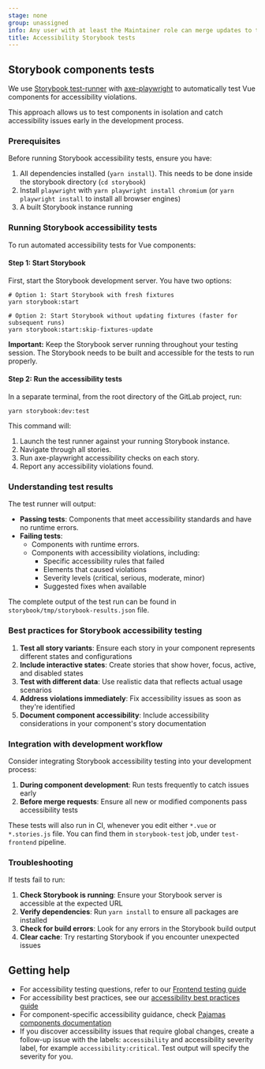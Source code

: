 ```yaml
---
stage: none
group: unassigned
info: Any user with at least the Maintainer role can merge updates to this content. For details, see <https://docs.gitlab.com/development/development_processes/#development-guidelines-review>.
title: Accessibility Storybook tests
---
```


## Storybook components tests

We use [Storybook test-runner](https://storybook.js.org/docs/7/writing-tests/test-runner) with [axe-playwright](https://storybook.js.org/docs/7/writing-tests/accessibility-testing#automate-accessibility-tests-with-test-runner) to automatically test Vue components for accessibility violations.

This approach allows us to test components in isolation and catch accessibility issues early in the development process.

### Prerequisites

Before running Storybook accessibility tests, ensure you have:

1. All dependencies installed (`yarn install`). This needs to be done inside the storybook directory (`cd storybook`)
1. Install `playwright` with `yarn playwright install chromium` (or `yarn playwright install` to install all browser engines)
1. A built Storybook instance running

### Running Storybook accessibility tests

To run automated accessibility tests for Vue components:

#### Step 1: Start Storybook

First, start the Storybook development server. You have two options:

```shell
# Option 1: Start Storybook with fresh fixtures
yarn storybook:start

# Option 2: Start Storybook without updating fixtures (faster for subsequent runs)
yarn storybook:start:skip-fixtures-update
```

**Important:** Keep the Storybook server running throughout your testing session. The Storybook needs to be built and accessible for the tests to run properly.

#### Step 2: Run the accessibility tests

In a separate terminal, from the root directory of the GitLab project, run:

```shell
yarn storybook:dev:test
```

This command will:

1. Launch the test runner against your running Storybook instance.
1. Navigate through all stories.
1. Run axe-playwright accessibility checks on each story.
1. Report any accessibility violations found.

### Understanding test results

The test runner will output:

- **Passing tests**: Components that meet accessibility standards and have no runtime errors.
- **Failing tests**:
  - Components with runtime errors.
  - Components with accessibility violations, including:
    - Specific accessibility rules that failed
    - Elements that caused violations
    - Severity levels (critical, serious, moderate, minor)
    - Suggested fixes when available

The complete output of the test run can be found in `storybook/tmp/storybook-results.json` file.

### Best practices for Storybook accessibility testing

1. **Test all story variants**: Ensure each story in your component represents different states and configurations
1. **Include interactive states**: Create stories that show hover, focus, active, and disabled states
1. **Test with different data**: Use realistic data that reflects actual usage scenarios
1. **Address violations immediately**: Fix accessibility issues as soon as they're identified
1. **Document component accessibility**: Include accessibility considerations in your component's story documentation

### Integration with development workflow

Consider integrating Storybook accessibility testing into your development process:

1. **During component development**: Run tests frequently to catch issues early
1. **Before merge requests**: Ensure all new or modified components pass accessibility tests

These tests will also run in CI, whenever you edit either `*.vue` or `*.stories.js` file.
You can find them in `storybook-test` job, under `test-frontend` pipeline.

### Troubleshooting

If tests fail to run:

1. **Check Storybook is running**: Ensure your Storybook server is accessible at the expected URL
1. **Verify dependencies**: Run `yarn install` to ensure all packages are installed
1. **Check for build errors**: Look for any errors in the Storybook build output
1. **Clear cache**: Try restarting Storybook if you encounter unexpected issues

## Getting help

- For accessibility testing questions, refer to our [Frontend testing guide](../../testing_guide/frontend_testing.md)
- For accessibility best practices, see our [accessibility best practices guide](best_practices.md)
- For component-specific accessibility guidance, check [Pajamas components documentation](https://design.gitlab.com/components/overview)
- If you discover accessibility issues that require global changes, create a follow-up issue with the labels: `accessibility` and accessibility severity label, for example `accessibility:critical`.
  Test output will specify the severity for you.
